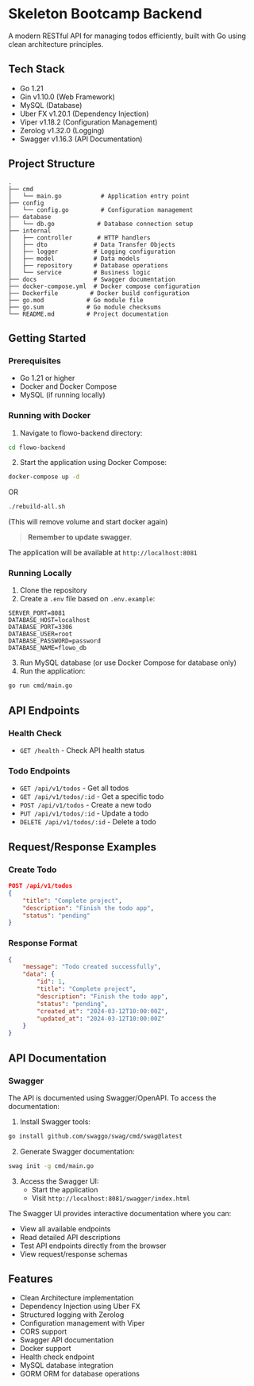 # Skeleton Bootcamp Backend

A modern RESTful API for managing todos efficiently, built with Go using clean architecture principles.

## Tech Stack

- Go 1.21
- Gin v1.10.0 (Web Framework)
- MySQL (Database)
- Uber FX v1.20.1 (Dependency Injection)
- Viper v1.18.2 (Configuration Management)
- Zerolog v1.32.0 (Logging)
- Swagger v1.16.3 (API Documentation)

## Project Structure

```
.
├── cmd
│   └── main.go           # Application entry point
├── config
│   └── config.go         # Configuration management
├── database
│   └── db.go            # Database connection setup
├── internal
│   ├── controller       # HTTP handlers
│   ├── dto             # Data Transfer Objects
│   ├── logger          # Logging configuration
│   ├── model           # Data models
│   ├── repository      # Database operations
│   └── service         # Business logic
├── docs                # Swagger documentation
├── docker-compose.yml  # Docker compose configuration
├── Dockerfile         # Docker build configuration
├── go.mod            # Go module file
├── go.sum            # Go module checksums
└── README.md         # Project documentation
```

## Getting Started

### Prerequisites

- Go 1.21 or higher
- Docker and Docker Compose
- MySQL (if running locally)

### Running with Docker

1. Navigate to flowo-backend directory:
```bash
cd flowo-backend
```

2. Start the application using Docker Compose:
```bash
docker-compose up -d
```

OR

```bash
./rebuild-all.sh
```

(This will remove volume and start docker again)

> **Remember to update swagger**.

The application will be available at `http://localhost:8081`

### Running Locally

1. Clone the repository
2. Create a `.env` file based on `.env.example`:
```env
SERVER_PORT=8081
DATABASE_HOST=localhost
DATABASE_PORT=3306
DATABASE_USER=root
DATABASE_PASSWORD=password
DATABASE_NAME=flowo_db
```

3. Run MySQL database (or use Docker Compose for database only)
4. Run the application:
```bash
go run cmd/main.go
```

## API Endpoints

### Health Check
- `GET /health` - Check API health status

### Todo Endpoints

- `GET /api/v1/todos` - Get all todos
- `GET /api/v1/todos/:id` - Get a specific todo
- `POST /api/v1/todos` - Create a new todo
- `PUT /api/v1/todos/:id` - Update a todo
- `DELETE /api/v1/todos/:id` - Delete a todo

## Request/Response Examples

### Create Todo
```json
POST /api/v1/todos
{
    "title": "Complete project",
    "description": "Finish the todo app",
    "status": "pending"
}
```

### Response Format
```json
{
    "message": "Todo created successfully",
    "data": {
        "id": 1,
        "title": "Complete project",
        "description": "Finish the todo app",
        "status": "pending",
        "created_at": "2024-03-12T10:00:00Z",
        "updated_at": "2024-03-12T10:00:00Z"
    }
}
```

## API Documentation

### Swagger

The API is documented using Swagger/OpenAPI. To access the documentation:

1. Install Swagger tools:
```bash
go install github.com/swaggo/swag/cmd/swag@latest
```

2. Generate Swagger documentation:
```bash
swag init -g cmd/main.go
```

3. Access the Swagger UI:
   - Start the application
   - Visit `http://localhost:8081/swagger/index.html`

The Swagger UI provides interactive documentation where you can:
- View all available endpoints
- Read detailed API descriptions
- Test API endpoints directly from the browser
- View request/response schemas

## Features

- Clean Architecture implementation
- Dependency Injection using Uber FX
- Structured logging with Zerolog
- Configuration management with Viper
- CORS support
- Swagger API documentation
- Docker support
- Health check endpoint
- MySQL database integration
- GORM ORM for database operations 